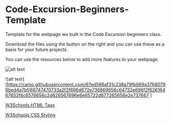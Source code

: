 # Code-Excursion-Beginners-Template

Template for the webpage we built in the Code Excursion beginners class.

Download the files using the button on the right and you can use these as a basis for your future projects.

You can use the resources below to add more features to your webpage.

![alt text](https://camo.githubusercontent.com/67ed566af31c238a79fb969a37680796bed4a7bf/68747470733a2f2f696d672e736869656c64732e696f2f62616467652f4c6576656c2d626567696e6e65722d677265656e2e737667")

![alt text][https://camo.githubusercontent.com/67ed566af31c238a79fb969a37680796bed4a7bf/68747470733a2f2f696d672e736869656c64732e696f2f62616467652f4c6576656c2d626567696e6e65722d677265656e2e737667
]


[W3Schools HTML Tags](https://www.w3schools.com/tags/)

[W3Schools CSS Styling](https://www.w3schools.com/css/)


